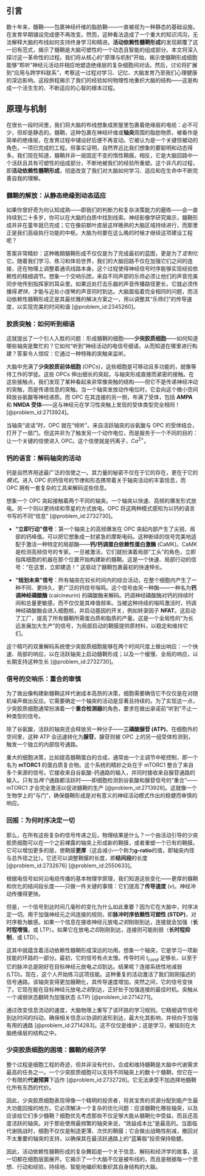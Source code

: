 ## 引言
数十年来，髓鞘——包裹神经纤维的脂肪鞘——一直被视为一种静态的基础设施，在发育早期铺设完成便不再改变。然而，这种看法造成了一个重大的知识鸿沟，无法解释大脑的布线如何支持终身学习和精进。**活动依赖性髓鞘形成**的发现颠覆了这一旧有范式，揭示了髓鞘是大脑可塑性的一个动态且智能的组成部分。本文将深入探讨这一革命性的过程。我们将从核心的“原理与机制”开始，揭示使髓鞘形成细胞能够“聆听”神经元活动并相应地塑造绝缘层的复杂细胞间对话。然后，讨论将扩展到“应用与跨学科联系”，考察这一过程对学习、记忆、大脑发育乃至我们心理健康的深远影响。这段旅程揭示了我们的经验如何物理性地重织大脑的结构——这是构成一个活生生的、不断适应的心智的根本过程。

## 原理与机制

在很长一段时间里，我们将大脑的布线想象成房屋里包裹着绝缘层的电缆：必不可少，但却是静态的。髓鞘，这种包裹在神经纤维或**轴突**周围的脂肪物质，被看作是简单的绝缘层，在发育过程中铺设好后便不再变动。它被认为是一个关键但被动的角色，一项已完成的工程。但事实证明，自然界远比我们想象的要聪明和动态得多。我们现在知道，髓鞘并非一层固定不变的惰性鞘膜。相反，它是大脑回路中一个活跃且具有可塑性的组成部分，不断地被我们的经验所重塑。这个非凡的过程，即**活动依赖性髓鞘形成**，彻底改变了我们对大脑如何学习、适应和在生命中不断完善自我的理解。

### 髓鞘的解放：从静态绝缘到动态适应

如果你曾好奇为何认知成熟——即我们的判断力和复杂决策能力的磨练——会一直持续到二十多岁，你可以在大脑的白质中找到线索。神经影像学研究揭示，髓鞘形成并非在童年就已完成；它在像前额叶皮层这样晚熟的大脑区域持续进行，而那里正是我们高级执行功能的中枢。大脑为何要在这么晚的时候才继续这项建设工程呢？

答案非常精妙：这种晚期髓鞘形成不仅仅是为了完成最初的蓝图，更是为了*定制化*它。随着我们学习、练习和体验世界，我们的大脑回路不仅在加强它们之间的连接，还在物理上调整着通讯线路本身。这个过程使得神经信号时序能够实现经验依赖性的精细调节。想象一个交响乐团，来自不同声部的乐师必须让他们的声音完美同步地传到指挥家的耳朵里。如果远处打击乐器的声音传播路径更长，它就必须传播得*更快*，才能与近处小提琴的声音同时到达。大脑面临着完全相同的问题，而活动依赖性髓鞘形成正是其最优雅的解决方案之一，用以调整其“乐师们”的传导速度，以实现完美的时间和谐 [@problem_id:2345260]。

### 胶质突触：如何听到细语

这就提出了一个引人入胜的问题：形成髓鞘的细胞——**少突胶质细胞**——如何知道哪些轴突是繁忙的？它如何“听到”神经活动的电信号细语，从而知道在哪里进行构建？答案令人惊叹：它通过一种特殊的突触来监听。

大脑中充满了**少突胶质前体细胞** (OPCs)，这些细胞是可移动且多功能的，就像等待工作的学徒。这些 OPCs 伸出细长的突起，与轴突形成直接而紧密的接触。在这些接触点，我们发现了某种看起来非常像突触的结构——但它不是传递神经冲动的突触，而是传递信息的突触。当一个轴突发放动作电位时，它会向这个微小空间释放谷氨酸等神经递质。而 OPC 在其连接的另一侧，布满了受体，包括 **AMPA** 和 **NMDA 受体**——这与神经元在学习性突触上发现的受体类型完全相同！[@problem_id:2713924]。

当轴突“说话”时，OPC 就在“倾听”。来自活跃轴突的谷氨酸与 OPC 的受体结合，打开了一扇门。但这并非为了触发另一个动作电位，而是服务于一个不同的目的：让一个关键的信使进入 OPC。这个信使就是钙离子，$Ca^{2+}$。

### 钙的语言：解码轴突的活动

钙是自然界用途最广泛的信使之一。其力量的秘密不仅在于它的存在，更在于它的*模式*。进入 OPC 的钙信号的节律和形态携带着关于轴突活动的丰富信息，而 OPC 拥有一套复杂的工具来解码这些信息。

想象一个 OPC 突起接触着两个不同的轴突。一个轴突以快速、高频的爆发形式放电。另一个则以更持续和零星的方式放电。OPC 将这两种模式感知为以钙的语言书写的不同“信息” [@problem_id:2732730]。

- **“立即行动”信号**：第一个轴突上的高频爆发在 OPC 突起内部产生了尖锐、局部的钙峰值。可以把它想象成一封紧急的摩斯电码。这种断续的信号完美地适配于激活一种特定的局部酶——**钙/钙调蛋白依赖性蛋白激酶** (CaMK)。CaMK 是检测高频信号的专家。一旦被激活，它们就扮演着局部“工头”的角色，立即指挥细胞的机器在那个位置开始构建新的髓鞘。这是一个快速、局部行动的信号：“在这里，立即建造！” 这驱动了髓鞘包裹最初的快速伸长。

- **“规划未来”信号**：所有轴突在较长时间内的综合活动，在整个细胞内产生了一种不同、更持久、更广泛的钙信号嗡鸣。这个信号由另一种酶——一种名为**钙调神经磷酸酶** (calcineurin) 的磷酸酶来解码。钙调神经磷酸酶对钙的持续时间和总量更敏感，而不仅仅是其峰值频率。当被这种持续的嗡鸣激活时，钙调神经磷酸酶会进入细胞核，并启动基因的开关，例如转录因子 **NFAT**。这启动了工厂，提高了所有髓鞘所需蛋白质和脂质的产量。这是一个全局性的“为长远发展加大生产”的信号，为局部启动的鞘膜提供原材料，以稳定和维持它们。

这个精巧的双重解码系统使少突胶质细胞能够在两个时间尺度上做出响应：一个快速、局部的响应，以在活跃轴突上启动髓鞘形成；以及一个缓慢、全局的响应，以长期支持这种生长 [@problem_id:2732730]。

### 信号的交响乐：重合的审慎

为了做出像构建新髓鞘这样代谢成本高昂的决策，细胞需要确信它不仅仅是在对随机噪声做出反应。它需要确定一个轴突的活动是显著且持续的。为了实现这一点，少突胶质细胞通常扮演着一个**重合检测器**的角色，要求在做出承诺前“听到”不止一种类型的信号。

除了谷氨酸，活跃的轴突还会释放另一种分子——**三磷酸腺苷 (ATP)**。在细胞外的空间里，这种 ATP 会迅速转化为**腺苷**。腺苷则被 OPC 上的另一组受体检测到，触发一个独立的内部信号通路。

重大的细胞决策，比如提高髓鞘蛋白的合成，通常由一个主调节中枢控制，即一个名为 **mTORC1** 的蛋白质复合物。这个系统的精妙之处在于 mTORC1 整合了来自多个来源的信号。它接收来自谷氨酸-钙通路的输入，并同时接收来自腺苷通路的输入。只有当*两个*通路都活跃时——即细胞检测到谷氨酸和腺苷信号的“重合”——mTORC1 才会完全激活以促进髓鞘的生产 [@problem_id:2713928]。这就像一个生物学上的“与门”，确保髓鞘形成是对有意义的神经活动模式作出的稳健而审慎的响应。

### 回报：为何时序决定一切

那么，在所有这些复杂的信号传递之后，物理结果是什么？一个由活动引导的少突胶质细胞可以在一个之前裸露的轴突上形成新的鞘膜，或者重塑一个已有的鞘膜。它可以增加更多的层，使鞘膜**更厚**（这会减小一个称为**g-ratio**的值，即轴突内径与总外径之比）。它还可以调整鞘膜的长度，即**结间段**的长度 [@problem_id:2732676] [@problem_id:2550633]。

根据电信号如何沿电缆传播的基本物理学原理，我们知道这些变化——更厚的髓鞘和优化的结间段长度——只做一件关键的事情：它们提高了**传导速度** ($v$)。神经冲动传播得更快。

但是，一个信号到达时间几毫秒的变化为什么如此重要？因为它在大脑中，时序决定一切。用于加强神经元之间连接的规则，即**脉冲时序依赖性可塑性 (STDP)**，对时序极为敏感。如果一个信息在接收神经元放电*之前*刚刚到达，连接就会加强（**长时程增强**，或 LTP）。如果它在放电*之后*刚刚到达，连接则可能削弱（**长时程抑制**，或 LTD）。

这其中就蕴含着活动依赖性髓鞘形成深远的功用。想象一个轴突，它是学习一项新技能的环路的一部分。最初，它的信号有点太慢。传导时间 $t_{cond}$ 足够长，以至于它的脉冲总是刚好在目标神经元放电*之后*到达。结果呢？连接系统性地减弱 (LTD)。现在，这个人开始练习这项技能。这种重复的活动激活了我们刚刚描述的信号通路。该轴突变得更加髓鞘化，其传导速度增加。突然之间，它的信号变快了。它现在能在目标神经元放电*之前*到达，正好处于加强连接的最佳时机。突触从一个减弱状态翻转为加强状态 (LTP) [@problem_id:2714271]。

通过改变信息流动的速度，大脑物理上重写了该环路的学习规则。它精细调节信号到达时间的抖动，确保相关信息以协调的波形到达，最大化其影响，并倾向于加强有用的通路 [@problem_id:2714283]。这不仅仅是维护；这是学习，被铭刻在大脑绝缘层的结构之中。

### 少突胶质细胞的困境：髓鞘的经济学

整个过程是细胞工程的奇迹，但并非没有代价。合成和维持髓鞘是大脑中代谢需求最高的任务之一。一个少突胶质细胞可以支持不同轴突上的数十个髓鞘，但它在一个有限的**代谢预算**下运作 [@problem_id:2732728]。它无法承受不加选择地髓鞘化所有东西的代价。

因此，少突胶质细胞表现得像一个精明的投资者，将其宝贵的资源分配到能产生最大功能回报的地方。它必须解决一个复杂的优化问题：应该髓鞘化哪些轴突，以及应该给它们多少髓鞘？细胞优先考虑那些不仅足够大能从髓鞘化中受益，而且还高度活跃的轴突。对于那些使用最频繁的轴突来说，“效益成本比”是最高的。当面临代谢挑战时，细胞不仅仅是制造更薄、次优的鞘膜；它会做出战略性削减，撤回对不太重要的轴突的支持，以确保其在最活跃通路上的“蓝筹股”投资保持稳健。

因此，活动依赖性髓鞘形成的复杂舞蹈是一个关于信息、解码和经济学的故事，这一切都在细胞层面展开。它揭示了一个大脑不仅是被布线的，而且是根据每一个思想、行动和经验，持续地、智能地编织和重织其自身结构的大脑。

